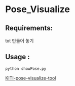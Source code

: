 # Pose_Visualize


## Requirements:
txt 만들어 놓기


## Usage : 
```
python showPose.py
```
[KITI-pose-visualize-tool](https://github.com/powei-lin/KITTI-pose-visualize-tool)
